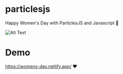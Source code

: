 # particlesjs
Happy Women's Day with ParticlesJS and Javascript 🌸

![Alt Text](https://media.giphy.com/media/0dbLQrU25chIIgpEPl/giphy.gif)

# Demo
https://womens-day.netlify.app/ ❤️
